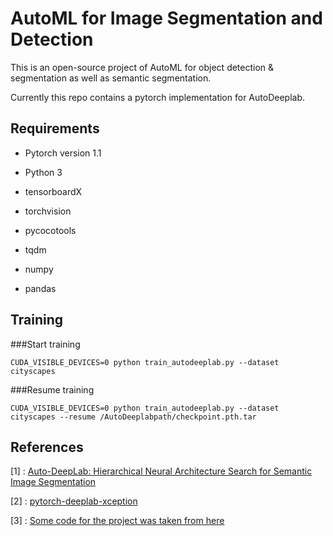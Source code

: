 # AutoML for Image Segmentation and Detection
This is an open-source project of AutoML for object detection & segmentation as well as semantic segmentation.

Currently this repo contains a pytorch implementation for AutoDeeplab.

## Requirements

* Pytorch version 1.1

* Python 3

* tensorboardX

* torchvision

* pycocotools

* tqdm

* numpy

* pandas

## Training

###Start training
```
CUDA_VISIBLE_DEVICES=0 python train_autodeeplab.py --dataset cityscapes
```
###Resume training
```
CUDA_VISIBLE_DEVICES=0 python train_autodeeplab.py --dataset cityscapes --resume /AutoDeeplabpath/checkpoint.pth.tar
```

## References
[1] : [Auto-DeepLab: Hierarchical Neural Architecture Search for Semantic Image Segmentation](https://arxiv.org/abs/1901.02985)

[2] : [pytorch-deeplab-xception](https://github.com/jfzhang95/pytorch-deeplab-xception)

[3] : [Some code for the project was taken from here](https://github.com/MenghaoGuo/AutoDeeplab)